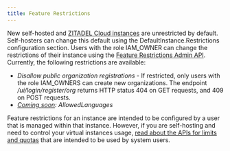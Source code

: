 ```yaml
---
title: Feature Restrictions
---
```


New self-hosted and [ZITADEL Cloud instances](https://zitadel.com/signin) are unrestricted by default.
Self-hosters can change this default using the DefaultInstance.Restrictions configuration section.
Users with the role IAM_OWNER can change the restrictions of their instance using the [Feature Restrictions Admin API](/category/apis/resources/admin/feature-restrictions).
Currently, the following restrictions are available:

- *Disallow public organization registrations* - If restricted, only users with the role IAM_OWNERS can create new organizations. The endpoint */ui/login/register/org* returns HTTP status 404 on GET requests, and 409 on POST requests.
- *[Coming soon](https://github.com/zitadel/zitadel/issues/6250): AllowedLanguages*

Feature restrictions for an instance are intended to be configured by a user that is managed within that instance.
However, if you are self-hosting and need to control your virtual instances usage, [read about the APIs for limits and quotas](/self-hosting/manage/usage_control) that are intended to be used by system users.
